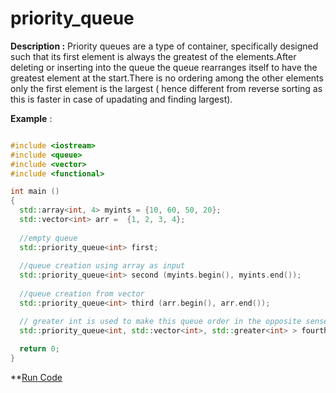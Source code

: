 # priority_queue

**Description :** Priority queues are a type of container, specifically designed such that its first element is always the greatest of the elements.After deleting or inserting into the queue the queue rearranges itself to have the greatest element at the start.There is no ordering among the other elements only the first element is the largest ( hence different from reverse sorting as this is faster in case of upadating and finding largest).

**Example** :

``` cpp

#include <iostream>
#include <queue>
#include <vector>
#include <functional>

int main ()
{
  std::array<int, 4> myints = {10, 60, 50, 20};
  std::vector<int> arr =  {1, 2, 3, 4};
  
  //empty queue
  std::priority_queue<int> first;
  
  //queue creation using array as input
  std::priority_queue<int> second (myints.begin(), myints.end());
  
  //queue creation from vector
  std::priority_queue<int> third (arr.begin(), arr.end());

  // greater int is used to make this queue order in the opposite sense i.e the top element now is the smallest.
  std::priority_queue<int, std::vector<int>, std::greater<int> > fourth (myints.begin(), myints.end());
  
  return 0;
}

```

**[Run Code](https://rextester.com/WNCHA7591)